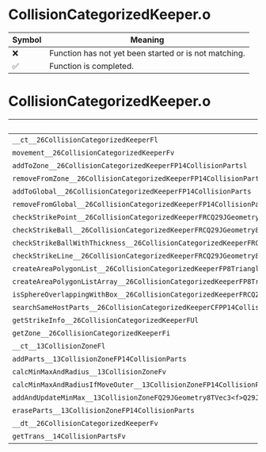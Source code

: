 # CollisionCategorizedKeeper.o
| Symbol | Meaning 
| ------------- | ------------- 
| :x: | Function has not yet been started or is not matching. 
| :white_check_mark: | Function is completed. 


# CollisionCategorizedKeeper.o
| Symbol | Decompiled? |
| ------------- | ------------- |
| `__ct__26CollisionCategorizedKeeperFl` | :x: |
| `movement__26CollisionCategorizedKeeperFv` | :x: |
| `addToZone__26CollisionCategorizedKeeperFP14CollisionPartsl` | :white_check_mark: |
| `removeFromZone__26CollisionCategorizedKeeperFP14CollisionPartsl` | :white_check_mark: |
| `addToGlobal__26CollisionCategorizedKeeperFP14CollisionParts` | :white_check_mark: |
| `removeFromGlobal__26CollisionCategorizedKeeperFP14CollisionParts` | :white_check_mark: |
| `checkStrikePoint__26CollisionCategorizedKeeperFRCQ29JGeometry8TVec3<f>P7HitInfo` | :x: |
| `checkStrikeBall__26CollisionCategorizedKeeperFRCQ29JGeometry8TVec3<f>fbPC24CollisionPartsFilterBasePC18TriangleFilterBase` | :x: |
| `checkStrikeBallWithThickness__26CollisionCategorizedKeeperFRCQ29JGeometry8TVec3<f>ffPC24CollisionPartsFilterBasePC18TriangleFilterBase` | :x: |
| `checkStrikeLine__26CollisionCategorizedKeeperFRCQ29JGeometry8TVec3<f>RCQ29JGeometry8TVec3<f>lPC24CollisionPartsFilterBasePC18TriangleFilterBase` | :x: |
| `createAreaPolygonList__26CollisionCategorizedKeeperFP8TriangleUlRCQ29JGeometry8TVec3<f>RCQ29JGeometry8TVec3<f>` | :x: |
| `createAreaPolygonListArray__26CollisionCategorizedKeeperFP8TriangleUlPQ29JGeometry8TVec3<f>Ul` | :x: |
| `isSphereOverlappingWithBox__26CollisionCategorizedKeeperFRCQ29JGeometry8TVec3<f>RCQ29JGeometry8TVec3<f>RCQ29JGeometry8TVec3<f>f` | :x: |
| `searchSameHostParts__26CollisionCategorizedKeeperCFPP14CollisionPartsP14CollisionParts` | :x: |
| `getStrikeInfo__26CollisionCategorizedKeeperFUl` | :x: |
| `getZone__26CollisionCategorizedKeeperFi` | :x: |
| `__ct__13CollisionZoneFl` | :white_check_mark: |
| `addParts__13CollisionZoneFP14CollisionParts` | :white_check_mark: |
| `calcMinMaxAndRadius__13CollisionZoneFv` | :x: |
| `calcMinMaxAndRadiusIfMoveOuter__13CollisionZoneFP14CollisionParts` | :x: |
| `addAndUpdateMinMax__13CollisionZoneFQ29JGeometry8TVec3<f>Q29JGeometry8TVec3<f>` | :x: |
| `eraseParts__13CollisionZoneFP14CollisionParts` | :x: |
| `__dt__26CollisionCategorizedKeeperFv` | :x: |
| `getTrans__14CollisionPartsFv` | :white_check_mark: |
